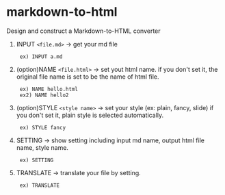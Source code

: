 # markdown-to-html
Design and construct a Markdown-to-HTML converter

1. INPUT `<file.md>` -> get your md file

        ex) INPUT a.md
        
2. (option)NAME `<file.html>` -> set yout html name. if you don't set it, the original file name is set to be the name of html file.

        ex) NAME hello.html
        ex2) NAME hello2
        
3. (option)STYLE `<style name>` -> set your style (ex: plain, fancy, slide) if you don't set it, plain style is selected automatically.

        ex) STYLE fancy
        
4. SETTING -> show setting including input md name, output html file name, style name.

        ex) SETTING
       
5. TRANSLATE -> translate your file by setting.

        ex) TRANSLATE
